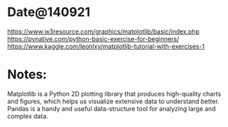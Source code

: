 Date@140921
=========================
https://www.w3resource.com/graphics/matplotlib/basic/index.php
https://pynative.com/python-basic-exercise-for-beginners/
https://www.kaggle.com/leonlxy/matplotlib-tutorial-with-exercises-1

Notes:
=====================================
Matplotlib is a Python 2D plotting library that produces high-quality charts and figures, which helps us visualize extensive data to understand better. Pandas is a handy and useful data-structure tool for analyzing large and complex data.